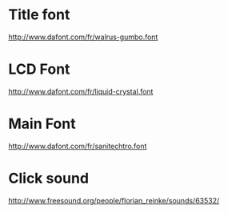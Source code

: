 # Title font

<http://www.dafont.com/fr/walrus-gumbo.font>

# LCD Font

<http://www.dafont.com/fr/liquid-crystal.font>

# Main Font

<http://www.dafont.com/fr/sanitechtro.font>

# Click sound

<http://www.freesound.org/people/florian_reinke/sounds/63532/>
